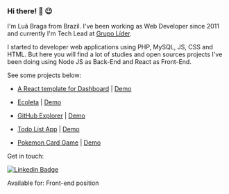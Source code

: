 ### Hi there! :wave: :wink:
I'm Luã Braga from Brazil. I've been working as Web Developer since 2011 and currently I'm Tech Lead at [Grupo Líder](http://www.grupolideronline.com.br/).

I started to developer web applications using PHP, MySQL, JS, CSS and HTML. But here you will find a lot of studies and open sources projects I've been doing using Node JS as Back-End and React as Front-End.

See some projects below:

- [A React template for Dashboard](https://github.com/lmourabraga/dashboard-react-sciensa) | [Demo](https://reactjs-dashboard.vercel.app/)

- [Ecoleta](https://github.com/lmourabraga/rocketseat-nvl-one) | [Demo](https://ecoleta-nine.vercel.app/) 

- [GitHub Explorer](https://github.com/lmourabraga/react-github-explorer) | [Demo](https://react-github-explorer.vercel.app/) 

- [Todo List App](https://github.com/lmourabraga/todo-list-react-js) | [Demo](https://todo-app-list.vercel.app/) 

- [Pokemon Card Game](https://github.com/lmourabraga/pokemon-react-js) | [Demo](https://pokemon-game-card.vercel.app/)

Get in touch:

[![Linkedin Badge](https://img.shields.io/badge/-LinkedIn-blue?style=flat-square&logo=Linkedin&logoColor=white&link=https://www.linkedin.com/in/felipefialho)](https://www.linkedin.com/in/lmourabraga/)

Available for: Front-end position
